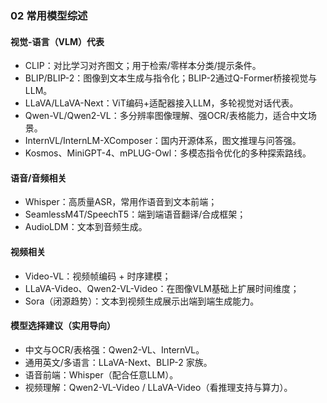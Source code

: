 ### 02 常用模型综述

#### 视觉-语言（VLM）代表
- CLIP：对比学习对齐图文；用于检索/零样本分类/提示条件。
- BLIP/BLIP-2：图像到文本生成与指令化；BLIP-2通过Q-Former桥接视觉与LLM。
- LLaVA/LLaVA-Next：ViT编码+适配器接入LLM，多轮视觉对话代表。
- Qwen-VL/Qwen2-VL：多分辨率图像理解、强OCR/表格能力，适合中文场景。
- InternVL/InternLM-XComposer：国内开源体系，图文推理与问答强。
- Kosmos、MiniGPT-4、mPLUG-Owl：多模态指令优化的多种探索路线。

#### 语音/音频相关
- Whisper：高质量ASR，常用作语音到文本前端；
- SeamlessM4T/SpeechT5：端到端语音翻译/合成框架；
- AudioLDM：文本到音频生成。

#### 视频相关
- Video-VL：视频帧编码 + 时序建模；
- LLaVA-Video、Qwen2-VL-Video：在图像VLM基础上扩展时间维度；
- Sora（闭源趋势）：文本到视频生成展示出端到端生成能力。

#### 模型选择建议（实用导向）
- 中文与OCR/表格强：Qwen2-VL、InternVL。
- 通用英文/多语言：LLaVA-Next、BLIP-2 家族。
- 语音前端：Whisper（配合任意LLM）。
- 视频理解：Qwen2-VL-Video / LLaVA-Video（看推理支持与算力）。


